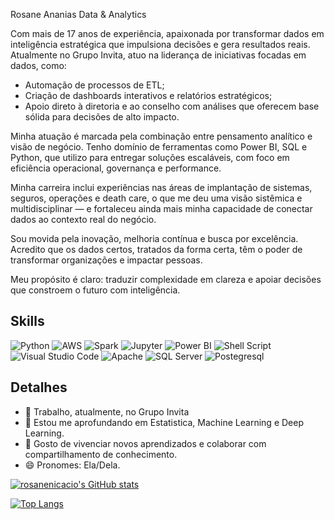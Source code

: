 Rosane Ananias
Data & Analytics

Com mais de 17 anos de experiência, apaixonada por transformar dados em inteligência estratégica que impulsiona decisões e gera resultados reais.
Atualmente no Grupo Invita, atuo na liderança de iniciativas focadas em dados, como:

- Automação de processos de ETL;
- Criação de dashboards interativos e relatórios estratégicos;
- Apoio direto à diretoria e ao conselho com análises que oferecem base sólida para decisões de alto impacto.

Minha atuação é marcada pela combinação entre pensamento analítico e visão de negócio. Tenho domínio de ferramentas como Power BI, SQL e Python, que utilizo para entregar soluções escaláveis, com foco em eficiência operacional, governança e performance.

Minha carreira inclui experiências nas áreas de implantação de sistemas, seguros, operações e death care, o que me deu uma visão sistêmica e multidisciplinar — e fortaleceu ainda mais minha capacidade de conectar dados ao contexto real do negócio.

Sou movida pela inovação, melhoria contínua e busca por excelência. Acredito que os dados certos, tratados da forma certa, têm o poder de transformar organizações e impactar pessoas.

Meu propósito é claro: traduzir complexidade em clareza e apoiar decisões que constroem o futuro com inteligência.

## Skills
![Python](https://img.shields.io/badge/Python-3776AB?style=for-the-badge&logo=python&logoColor=white)
![AWS](https://img.shields.io/badge/Amazon_AWS-FF9900?style=for-the-badge&logo=amazonaws&logoColor=white)
![Spark](https://img.shields.io/badge/Apache_Spark-FFFFFF?style=for-the-badge&logo=apachespark&logoColor=#E35A16)
![Jupyter](https://img.shields.io/badge/Jupyter-F37626.svg?&style=for-the-badge&logo=Jupyter&logoColor=white)
![Power BI](https://img.shields.io/badge/PowerBI-F2C811?style=for-the-badge&logo=Power%20BI&logoColor=white)
![Shell Script](https://img.shields.io/badge/Shell_Script-121011?style=for-the-badge&logo=gnu-bash&logoColor=white)
![Visual Studio Code](https://img.shields.io/badge/Visual_Studio-5C2D91?style=for-the-badge&logo=visual%20studio&logoColor=white)
![Apache](https://img.shields.io/badge/Apache-D22128?style=for-the-badge&logo=Apache&logoColor=white)
![SQL Server](https://img.shields.io/badge/Microsoft%20SQL%20Server-CC2927?style=for-the-badge&logo=microsoft%20sql%20server&logoColor=white)
![Postegresql](https://img.shields.io/badge/PostgreSQL-316192?style=for-the-badge&logo=postgresql&logoColor=white)


## Detalhes
- 🔭 Trabalho, atualmente, no Grupo Invita
- 🌱 Estou me aprofundando em Estatistica, Machine Learning e Deep Learning.
- 🤗 Gosto de vivenciar novos aprendizados e colaborar com compartilhamento de conhecimento.
- 😄 Pronomes: Ela/Dela.

[![rosanenicacio's GitHub stats](https://github-readme-stats.vercel.app/api?username=rosanenicacio&show_icons=true&theme=radical)](https://github.com/anuraghazra/github-readme-stats)

[![Top Langs](https://github-readme-stats.vercel.app/api/top-langs/?username=rosanenicacio&layout=compact&theme=radical)](https://github.com/anuraghazra/github-readme-stats)
